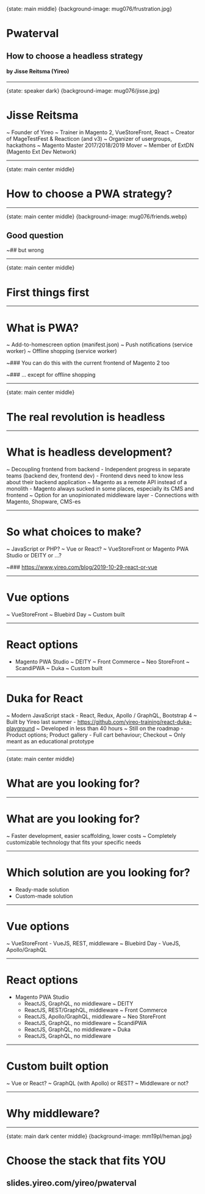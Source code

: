 {state: main middle}
{background-image: mug076/frustration.jpg}
# Pwaterval
## How to choose a headless strategy
#### by Jisse Reitsma (Yireo)

---
{state: speaker dark}
{background-image: mug076/jisse.jpg}
# Jisse Reitsma
~ Founder of Yireo
~ Trainer in Magento 2, VueStoreFront, React
~ Creator of MageTestFest & Reacticon (and v3)
~ Organizer of usergroups, hackathons
~ Magento Master 2017/2018/2019 Mover
~ Member of ExtDN (Magento Ext Dev Network)

---
{state: main center middle}
# How to choose a PWA strategy?

---
{state: main center middle}
{background-image: mug076/friends.webp}
## Good question
~## but wrong

---
{state: main center middle}
# First things first

---
# What is PWA?
~ Add-to-homescreen option (manifest.json)
~ Push notifications (service worker)
~ Offline shopping (service worker)

~### You can do this with the current frontend of Magento 2 too

~### ... except for offline shopping

---
{state: main center middle}
# The real revolution is headless

---
# What is headless development?
~ Decoupling frontend from backend
    - Independent progress in separate teams (backend dev, frontend dev)
    - Frontend devs need to know less about their backend application
~ Magento as a remote API instead of a monolith
    - Magento always sucked in some places, especially its CMS and frontend
~ Option for an unopinionated middleware layer
    - Connections with Magento, Shopware, CMS-es

---
# So what choices to make?
~ JavaScript or PHP?
~ Vue or React?
~ VueStoreFront or Magento PWA Studio or DEITY or ...?

~### https://www.yireo.com/blog/2019-10-29-react-or-vue

---
# Vue options
~ VueStoreFront
~ Bluebird Day
~ Custom built

---
# React options
- Magento PWA Studio
~ DEITY
~ Front Commerce
~ Neo StoreFront
~ ScandiPWA
~ Duka
~ Custom built

---
# Duka for React
~ Modern JavaScript stack
    - React, Redux, Apollo / GraphQL, Bootstrap 4
~ Built by Yireo last summer
    - https://github.com/yireo-training/react-duka-playground
~ Developed in less than 40 hours
~ Still on the roadmap
    - Product options; Product gallery
    - Full cart behaviour; Checkout
~ Only meant as an educational prototype

---
{state: main center middle}
# What are you looking for?

---
# What are you looking for?
~ Faster development, easier scaffolding, lower costs
~ Completely customizable technology that fits your specific needs

---
# Which solution are you looking for?
- Ready-made solution
- Custom-made solution

---
# Vue options
~ VueStoreFront
    - VueJS, REST, middleware
~ Bluebird Day
    - VueJS, Apollo/GraphQL

---
# React options
- Magento PWA Studio
    - ReactJS, GraphQL, no middleware
~ DEITY
    - ReactJS, REST/GraphQL, middleware
~ Front Commerce
    - ReactJS, Apollo/GraphQL, middleware
~ Neo StoreFront
    - ReactJS, GraphQL, no middleware
~ ScandiPWA
    - ReactJS, GraphQL, no middleware
~ Duka
    - ReactJS, GraphQL, no middleware

---
# Custom built option
~ Vue or React?
~ GraphQL (with Apollo) or REST?
~ Middleware or not?

---
# Why middleware?


---
{state: main dark center middle}
{background-image: mm19pl/heman.jpg}
# Choose the stack that fits YOU
## slides.yireo.com/yireo/pwaterval

